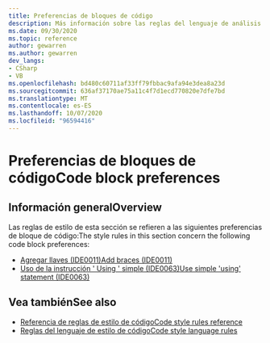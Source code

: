 ```yaml
---
title: Preferencias de bloques de código
description: Más información sobre las reglas del lenguaje de análisis de código para las preferencias de bloques de código
ms.date: 09/30/2020
ms.topic: reference
author: gewarren
ms.author: gewarren
dev_langs:
- CSharp
- VB
ms.openlocfilehash: bd480c60711af33ff79fbbac9afa94e3dea8a23d
ms.sourcegitcommit: 636af37170ae75a11c4f7d1ecd770820e7dfe7bd
ms.translationtype: MT
ms.contentlocale: es-ES
ms.lasthandoff: 10/07/2020
ms.locfileid: "96594416"
---
```

# <a name="code-block-preferences"></a><span data-ttu-id="580b1-103">Preferencias de bloques de código</span><span class="sxs-lookup"><span data-stu-id="580b1-103">Code block preferences</span></span>

## <a name="overview"></a><span data-ttu-id="580b1-104">Información general</span><span class="sxs-lookup"><span data-stu-id="580b1-104">Overview</span></span>

<span data-ttu-id="580b1-105">Las reglas de estilo de esta sección se refieren a las siguientes preferencias de bloque de código:</span><span class="sxs-lookup"><span data-stu-id="580b1-105">The style rules in this section concern the following code block preferences:</span></span>

- [<span data-ttu-id="580b1-106">Agregar llaves (IDE0011)</span><span class="sxs-lookup"><span data-stu-id="580b1-106">Add braces (IDE0011)</span></span>](ide0011.md)
- [<span data-ttu-id="580b1-107">Uso de la instrucción ' Using ' simple (IDE0063)</span><span class="sxs-lookup"><span data-stu-id="580b1-107">Use simple 'using' statement (IDE0063)</span></span>](ide0063.md)

## <a name="see-also"></a><span data-ttu-id="580b1-108">Vea también</span><span class="sxs-lookup"><span data-stu-id="580b1-108">See also</span></span>

- [<span data-ttu-id="580b1-109">Referencia de reglas de estilo de código</span><span class="sxs-lookup"><span data-stu-id="580b1-109">Code style rules reference</span></span>](index.md)
- [<span data-ttu-id="580b1-110">Reglas del lenguaje de estilo de código</span><span class="sxs-lookup"><span data-stu-id="580b1-110">Code style language rules</span></span>](language-rules.md)
